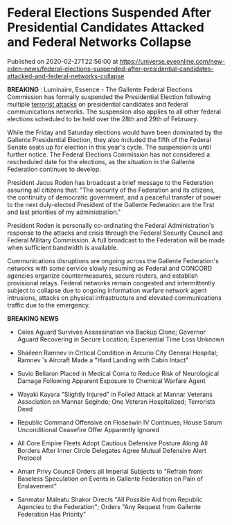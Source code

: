 # Federal Elections Suspended After Presidential Candidates Attacked and Federal Networks Collapse
Published on 2020-02-27T22:56:00 at https://universe.eveonline.com/new-eden-news/federal-elections-suspended-after-presidential-candidates-attacked-and-federal-networks-collapse

**BREAKING** : Luminaire, Essence - The Gallente Federal Elections Commission has formally suspended the Presidential Election following multiple [terrorist attacks](https://community.eveonline.com/news/news-channels/world-news/federation-under-election-eve-comms-network-attack-as-terrorists-target-presidential-candidates/) on presidential candidates and federal communications networks. The suspension also applies to all other federal elections scheduled to be held over the 28th and 29th of February.

While the Friday and Saturday elections would have been dominated by the Gallente Presidential Election, they also included the fifth of the Federal Senate seats up for election in this year's cycle. The suspension is until further notice. The Federal Elections Commission has not considered a rescheduled date for the elections, as the situation in the Gallente Federation continues to develop.

President Jacus Roden has broadcast a brief message to the Federation assuring all citizens that: "The security of the Federation and its citizens, the continuity of democratic government, and a peaceful transfer of power to the next duly-elected President of the Gallente Federation are the first and last priorities of my administration."

President Roden is personally co-ordinating the Federal Administration's response to the attacks and crisis through the Federal Security Council and Federal Military Commission. A full broadcast to the Federation will be made when sufficient bandwidth is available.

Communications disruptions are ongoing across the Gallente Federation's networks with some service slowly resuming as Federal and CONCORD agencies organize countermeasures, secure routers, and establish provisional relays. Federal networks remain congested and intermittently subject to collapse due to ongoing information warfare network agent intrusions, attacks on physical infrastructure and elevated communications traffic due to the emergency.

**BREAKING NEWS**

  * Celes Aguard Survives Assassination via Backup Clone; Governor Aguard Recovering in Secure Location; Experiential Time Loss Unknown


  * Shaileen Ramnev in Critical Condition in Arcurio City General Hospital; Ramnev 's Aircraft Made a "Hard Landing with Cabin Intact"


  * Suvio Bellaron Placed in Medical Coma to Reduce Risk of Neurological Damage Following Apparent Exposure to Chemical Warfare Agent


  * Wayaki Kayara "Slightly Injured" in Foiled Attack at Mannar Veterans Association on Mannar Seginde; One Veteran Hospitalized; Terrorists Dead 


  * Republic Command Offensive on Floseswin IV Continues; House Sarum Unconditional Ceasefire Offer Apparently Ignored


  * All Core Empire Fleets Adopt Cautious Defensive Posture Along All Borders After Inner Circle Delegates Agree Mutual Defensive Alert Protocol


  * Amarr Privy Council Orders all Imperial Subjects to "Refrain from Baseless Speculation on Events in Gallente Federation on Pain of Enslavement"


  * Sanmatar Maleatu Shakor Directs "All Possible Aid from Republic Agencies to the Federation"; Orders "Any Request from Gallente Federation Has Priority"
